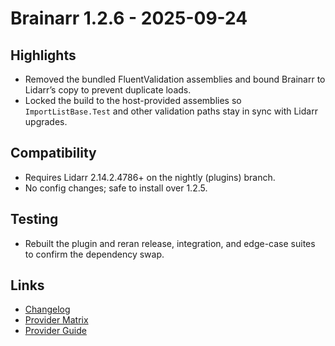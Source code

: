# Brainarr 1.2.6 - 2025-09-24

## Highlights

- Removed the bundled FluentValidation assemblies and bound Brainarr to Lidarr’s copy to prevent duplicate loads.
- Locked the build to the host-provided assemblies so `ImportListBase.Test` and other validation paths stay in sync with Lidarr upgrades.

## Compatibility

- Requires Lidarr 2.14.2.4786+ on the nightly (plugins) branch.
- No config changes; safe to install over 1.2.5.

## Testing

- Rebuilt the plugin and reran release, integration, and edge-case suites to confirm the dependency swap.

## Links

- [Changelog](../../CHANGELOG.md)
- [Provider Matrix](../PROVIDER_MATRIX.md)
- [Provider Guide](../PROVIDER_GUIDE.md)
